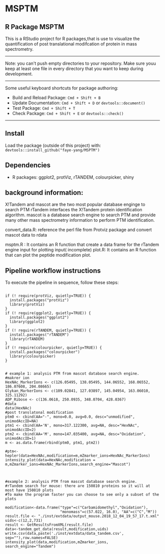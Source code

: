 # MSPTM


## R Package MSPTM

This is a RStudio project for R packages,that is use to visualize the quantification of
post translational modifcation of protein in mass spectrometry.

-----------------------------------------------

Note: you can't push empty directories to your repository. Make sure youu keep
at least one file in every directory that you want to keep during development.

-----------------------------------------------

Some useful keyboard shortcuts for package authoring:

* Build and Reload Package:  `Cmd + Shift + B`
* Update Documentation:      `Cmd + Shift + D` or `devtools::document()`
* Test Package:              `Cmd + Shift + T`
* Check Package:             `Cmd + Shift + E` or `devtools::check()`

-----------------------------------------------

## Install
Load the package (outside of this project) with:
`devtools::install_github("faye-yang/MSPTM")`

## Dependencies
* R packages: ggplot2,
              protViz,
              rTANDEM,
              colourpicker,
              shiny


## background information:
X!Tandem and mascot are the two most popular database enginge to search PTM
rTandem interfaces the X!Tandem protein identification algorithm. mascot is a database search engine to search PTM and provide many other mass spectrometry information to perform PTM identification.


convert_data.R: reference the perl file from Protviz package and convert mascot data to rdata

msptm.R : It contains an R function that create a data frame for the rTandem engine input for plotting input( incomplete)
plot.R: It contains an R function that can plot the peptide modification plot.



## Pipeline workflow instructions

To execute the pipeline in sequence, follow these steps:

````

if (! require(protViz, quietly=TRUE)) {
  install.packages("protViz")
  library(protViz)
}
if (! require(ggplot2, quietly=TRUE)) {
  install.packages("ggplot2")
  library(ggplot2)
}
if (! require(rTANDEM, quietly=TRUE)) {
  install.packages("rTANDEM")
  library(rTANDEM)
}
if (! require(colourpicker, quietly=TRUE)) {
  install.packages("colourpicker")
  library(colourpicker)
}


# example 1: analysis PTM from mascot database search engine.
#makrer ion
HexNAc_MarkerIons <- c(126.05495, 138.05495, 144.06552, 168.06552, 186.07608, 204.08665)
Glykan_MarkerIons <- c(109.02841, 127.03897, 145.04954, 163.06010, 325.11292)
ADP_Ribose <- c(136.0618, 250.0935, 348.0704, 428.0367)
#data
data(HexNAc)
#post translatonal modification
ptm0 <- cbind(AA="-", mono=0.0, avg=0.0, desc="unmodified", unimodAccID=NA)
ptm1 <- cbind(AA='N', mono=317.122300, avg=NA, desc="HexNAc", unimodAccID=2)
ptm2 <- cbind(AA='M', mono=147.035400, avg=NA, desc="Oxidation", unimodAccID=1)
m <- as.data.frame(rbind(ptm0, ptm1, ptm2))

#ptm<-hepler(data=HexNAc,modification=m,mZmarker_ions=HexNAc_MarkerIons)
intensity_plot(data=HexNAc,modification = m,mZmarker_ions=HexNAc_MarkerIons,search_engine="Mascot")



#example 2: analysis PTM from mascot database search engine. 
#rTandem search for mouse: there are 150810 proteins so it will at most have 150810 plots 
#To make the program faster you can choose to see only a subset of the plots

modification<-data.frame("type"=c("Carbamidomethyl","Oxidation"),
                         "monomass"=c(57.022, 16.0), "AA"=c("C","M"))
result.file <- "./inst/extdata/output_mouse.2018_12_04_19_57_17.t.xml"
uids<-c(12,2,731)
result <- GetResultsFromXML(result.file)
data<-tandem_get_data(result,modification,uids)
write.csv(data,paste('./inst/extdata/data_tandem.csv', sep=""),row.names=FALSE)
intensity_plot(data,modification,mZmarker_ions, search_engine="Tandem")
````


